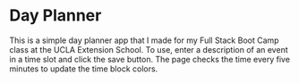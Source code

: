 # Day Planner

This is a simple day planner app that I made for my Full Stack Boot Camp class at the UCLA Extension School. To use, enter a description of an event in a time slot and click the save button. The page checks the time every five minutes to update the time block colors.